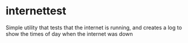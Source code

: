 # internettest
Simple utility that tests that the internet is running, and creates a log to show the times of day when the internet was down
